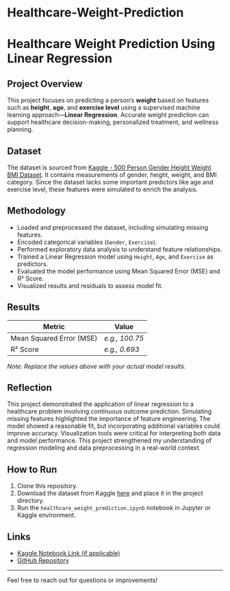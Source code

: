 # Healthcare-Weight-Prediction
# Healthcare Weight Prediction Using Linear Regression

## Project Overview
This project focuses on predicting a person’s **weight** based on features such as **height**, **age**, and **exercise level** using a supervised machine learning approach—**Linear Regression**. Accurate weight prediction can support healthcare decision-making, personalized treatment, and wellness planning.

## Dataset
The dataset is sourced from [Kaggle - 500 Person Gender Height Weight BMI Dataset](https://www.kaggle.com/datasets/yersever/500-person-gender-height-weight-bodymassindex). It contains measurements of gender, height, weight, and BMI category. Since the dataset lacks some important predictors like age and exercise level, these features were simulated to enrich the analysis.

## Methodology
- Loaded and preprocessed the dataset, including simulating missing features.
- Encoded categorical variables (`Gender`, `Exercise`).
- Performed exploratory data analysis to understand feature relationships.
- Trained a Linear Regression model using `Height`, `Age`, and `Exercise` as predictors.
- Evaluated the model performance using Mean Squared Error (MSE) and R² Score.
- Visualized results and residuals to assess model fit.

## Results
| Metric                   | Value    |
|--------------------------|----------|
| Mean Squared Error (MSE) | *e.g., 100.75* |
| R² Score                 | *e.g., 0.693*  |

*Note: Replace the values above with your actual model results.*

## Reflection
This project demonstrated the application of linear regression to a healthcare problem involving continuous outcome prediction. Simulating missing features highlighted the importance of feature engineering. The model showed a reasonable fit, but incorporating additional variables could improve accuracy. Visualization tools were critical for interpreting both data and model performance. This project strengthened my understanding of regression modeling and data preprocessing in a real-world context.

## How to Run
1. Clone this repository.
2. Download the dataset from Kaggle [here](https://www.kaggle.com/datasets/yersever/500-person-gender-height-weight-bodymassindex) and place it in the project directory.
3. Run the `healthcare_weight_prediction.ipynb` notebook in Jupyter or Kaggle environment.

## Links
- [Kaggle Notebook Link (if applicable)](https://www.kaggle.com/your-notebook-link)
- [GitHub Repository](https://github.com/your-username/healthcare-weight-prediction)

---

Feel free to reach out for questions or improvements!

